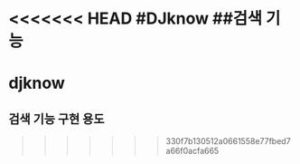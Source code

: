 <<<<<<< HEAD
#DJknow
##검색 기능
=======
# djknow
## 검색 기능 구현 용도
>>>>>>> 330f7b130512a0661558e77fbed7a66f0acfa665
